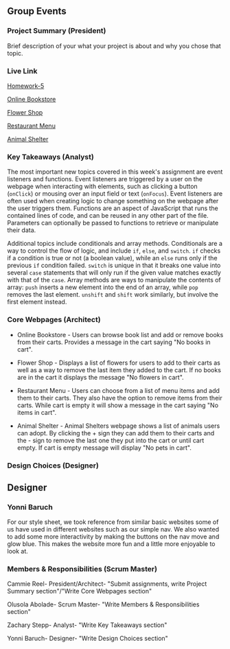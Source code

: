 ## Group Events

### Project Summary (President)

Brief description of your what your project is about and why you chose that topic.

### Live Link

[Homework-5](https://github.com/Creel90/DeLorean/tree/main/homework-5)

[Online Bookstore](http://127.0.0.1:5500/homework-5/Onlinebookstore.html)

[Flower Shop](http://127.0.0.1:5500/homework-5/Flowershop.html)

[Restaurant Menu](http://127.0.0.1:5500/homework-5/Restaurantmenu.html)

[Animal Shelter](http://127.0.0.1:5500/homework-5/animalShelter.html)

### Key Takeaways (Analyst)

The most important new topics covered in this week's assignment are event listeners and functions. Event listeners are triggered by a user on the webpage when interacting with elements, such as clicking a button (`onClick`) or mousing over an input field or text (`onFocus`). Event listeners are often used when creating logic to change something on the webpage after the user triggers them. Functions are an aspect of JavaScript that runs the contained lines of code, and can be reused in any other part of the file. Parameters can optionally be passed to functions to retrieve or manipulate their data.

Additional topics include conditionals and array methods. Conditionals are a way to control the flow of logic, and include `if`, `else`, and `switch`. `if` checks if a condition is true or not (a boolean value), while an `else` runs only if the previous `if` condition failed. `switch` is unique in that it breaks one value into several `case` statements that will only run if the  given value matches exactly with that of the `case`.  Array methods are ways to manipulate the contents of array: `push` inserts a new element into the end of an array, while `pop` removes the last element. `unshift` and `shift` work similarly, but involve the first element instead.

### Core Webpages (Architect)

- Online Bookstore - Users can browse book list and add or remove books from their carts. Provides a message in the cart saying "No books in cart".

- Flower Shop - Displays a list of flowers for users to add to their carts as well as a way to remove the last item they added to the cart. If no books are in the cart it displays the message "No flowers in cart".

- Restaurant Menu - Users can choose from a list of menu items and add them to their carts. They also have the option to remove items from their carts. While cart is empty it will show a message in the cart saying "No items in cart".

- Animal Shelter - Animal Shelters webpage shows a list of animals users can adopt. By clicking the + sign they can add them to their carts and the - sign to remove the last one they put into the cart or until cart empty. If cart is empty message will display "No pets in cart".

### Design Choices (Designer)

## Designer
### Yonni Baruch

For our style sheet, we took reference from similar basic websites some of us have used in different websites such as our simple nav. We also wanted to add some more interactivity by making the buttons on the nav move and glow blue. This makes the website more fun and a little more enjoyable to look at.


### Members & Responsibilities (Scrum Master)
Cammie Reel- President/Architect- "Submit assignments, write Project Summary section"/"Write Core Webpages section"

Olusola Abolade- Scrum Master- "Write Members & Responsibilities section"

Zachary Stepp- Analyst- "Write Key Takeaways section"

Yonni Baruch- Designer- "Write Design Choices section"
